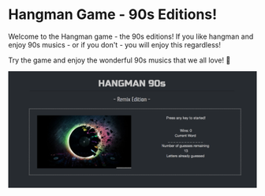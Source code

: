 # Hangman Game - 90s Editions!

Welcome to the Hangman game - the 90s editions!
If you like hangman and enjoy 90s musics - or if you don't - you will enjoy this regardless!

Try the game and enjoy the wonderful 90s musics that we all love! :musical_note:

![Screenshot](assets/images/screenshot.png)